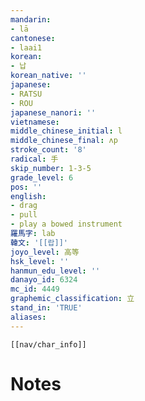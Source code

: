 ```yaml
---
mandarin:
- lā
cantonese:
- laai1
korean:
- 납
korean_native: ''
japanese:
- RATSU
- ROU
japanese_nanori: ''
vietnamese:
middle_chinese_initial: l
middle_chinese_final: ʌp
stroke_count: '8'
radical: 手
skip_number: 1-3-5
grade_level: 6
pos: ''
english:
- drag
- pull
- play a bowed instrument
羅馬字: lab
韓文: '[[랍]]'
joyo_level: 高等
hsk_level: ''
hanmun_edu_level: ''
danayo_id: 6324
mc_id: 4449
graphemic_classification: 立
stand_in: 'TRUE'
aliases:
---
```

```meta-bind-embed
[[nav/char_info]]
```

# Notes
